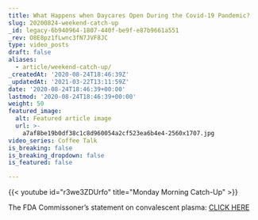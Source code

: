 ```yaml
---
title: What Happens when Daycares Open During the Covid-19 Pandemic?
slug: 20200824-weekend-catch-up
_id: legacy-6b940964-1807-440f-be9f-e87b9661a551
_rev: O8E8pz1fLwnc3fN7JVF8JC
type: video_posts
draft: false
aliases:
  - article/weekend-catch-up/
_createdAt: '2020-08-24T18:46:39Z'
_updatedAt: '2021-03-22T13:11:59Z'
date: '2020-08-24T18:46:39+00:00'
lastmod: '2020-08-24T18:46:39+00:00'
weight: 50
featured_image:
  alt: Featured article image
  url: >-
    a7af8be19b0df38c1c8d960054a2cf523ea6b4e4-2560x1707.jpg
video_series: Coffee Talk
is_breaking: false
is_breaking_dropdown: false
is_featured: false

---
```

{{< youtube id="r3we3ZDUrfo" title="Monday Morning Catch-Up" >}}

The FDA Commissoner’s statement on convalescent plasma: [CLICK HERE](https://smarthernews.com/article/hahn-on-convalescent-plasma/)
